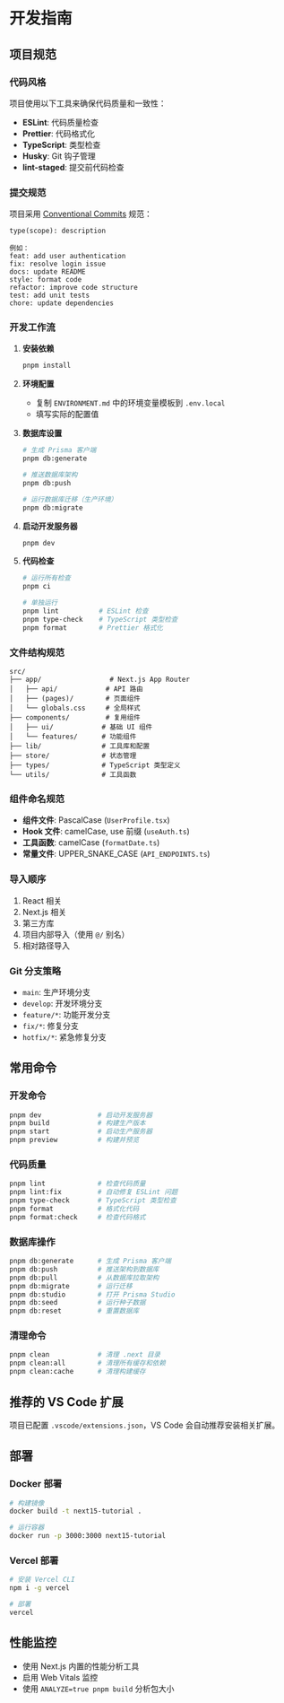 # 开发指南

## 项目规范

### 代码风格

项目使用以下工具来确保代码质量和一致性：

- **ESLint**: 代码质量检查
- **Prettier**: 代码格式化
- **TypeScript**: 类型检查
- **Husky**: Git 钩子管理
- **lint-staged**: 提交前代码检查

### 提交规范

项目采用 [Conventional Commits](https://conventionalcommits.org/) 规范：

```
type(scope): description

例如：
feat: add user authentication
fix: resolve login issue
docs: update README
style: format code
refactor: improve code structure
test: add unit tests
chore: update dependencies
```

### 开发工作流

1. **安装依赖**

   ```bash
   pnpm install
   ```

2. **环境配置**

   - 复制 `ENVIRONMENT.md` 中的环境变量模板到 `.env.local`
   - 填写实际的配置值

3. **数据库设置**

   ```bash
   # 生成 Prisma 客户端
   pnpm db:generate

   # 推送数据库架构
   pnpm db:push

   # 运行数据库迁移（生产环境）
   pnpm db:migrate
   ```

4. **启动开发服务器**

   ```bash
   pnpm dev
   ```

5. **代码检查**

   ```bash
   # 运行所有检查
   pnpm ci

   # 单独运行
   pnpm lint          # ESLint 检查
   pnpm type-check    # TypeScript 类型检查
   pnpm format        # Prettier 格式化
   ```

### 文件结构规范

```
src/
├── app/                 # Next.js App Router
│   ├── api/            # API 路由
│   ├── (pages)/        # 页面组件
│   └── globals.css     # 全局样式
├── components/         # 复用组件
│   ├── ui/            # 基础 UI 组件
│   └── features/      # 功能组件
├── lib/               # 工具库和配置
├── store/             # 状态管理
├── types/             # TypeScript 类型定义
└── utils/             # 工具函数
```

### 组件命名规范

- **组件文件**: PascalCase (`UserProfile.tsx`)
- **Hook 文件**: camelCase, use 前缀 (`useAuth.ts`)
- **工具函数**: camelCase (`formatDate.ts`)
- **常量文件**: UPPER_SNAKE_CASE (`API_ENDPOINTS.ts`)

### 导入顺序

1. React 相关
2. Next.js 相关
3. 第三方库
4. 项目内部导入（使用 `@/` 别名）
5. 相对路径导入

### Git 分支策略

- `main`: 生产环境分支
- `develop`: 开发环境分支
- `feature/*`: 功能开发分支
- `fix/*`: 修复分支
- `hotfix/*`: 紧急修复分支

## 常用命令

### 开发命令

```bash
pnpm dev              # 启动开发服务器
pnpm build            # 构建生产版本
pnpm start            # 启动生产服务器
pnpm preview          # 构建并预览
```

### 代码质量

```bash
pnpm lint             # 检查代码质量
pnpm lint:fix         # 自动修复 ESLint 问题
pnpm type-check       # TypeScript 类型检查
pnpm format           # 格式化代码
pnpm format:check     # 检查代码格式
```

### 数据库操作

```bash
pnpm db:generate      # 生成 Prisma 客户端
pnpm db:push          # 推送架构到数据库
pnpm db:pull          # 从数据库拉取架构
pnpm db:migrate       # 运行迁移
pnpm db:studio        # 打开 Prisma Studio
pnpm db:seed          # 运行种子数据
pnpm db:reset         # 重置数据库
```

### 清理命令

```bash
pnpm clean            # 清理 .next 目录
pnpm clean:all        # 清理所有缓存和依赖
pnpm clean:cache      # 清理构建缓存
```

## 推荐的 VS Code 扩展

项目已配置 `.vscode/extensions.json`，VS Code 会自动推荐安装相关扩展。

## 部署

### Docker 部署

```bash
# 构建镜像
docker build -t next15-tutorial .

# 运行容器
docker run -p 3000:3000 next15-tutorial
```

### Vercel 部署

```bash
# 安装 Vercel CLI
npm i -g vercel

# 部署
vercel
```

## 性能监控

- 使用 Next.js 内置的性能分析工具
- 启用 Web Vitals 监控
- 使用 `ANALYZE=true pnpm build` 分析包大小
